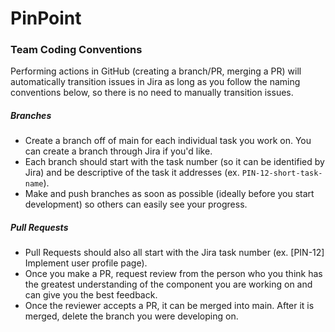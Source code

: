 # PinPoint

### Team Coding Conventions
Performing actions in GitHub (creating a branch/PR, merging a PR) will automatically transition issues in Jira as long as you follow the naming conventions below, so there is no need to manually transition issues.
##### Branches
* Create a branch off of main for each individual task you work on. You can create a branch through Jira if you'd like.
* Each branch should start with the task number (so it can be identified by Jira) and be descriptive of the task it addresses (ex. `PIN-12-short-task-name`).
* Make and push branches as soon as possible (ideally before you start development) so others can easily see your progress.
##### Pull Requests
* Pull Requests should also all start with the Jira task number (ex. [PIN-12] Implement user profile page).
* Once you make a PR, request review from the person who you think has the greatest understanding of the component you are working on and can give you the best feedback.
* Once the reviewer accepts a PR, it can be merged into main. After it is merged, delete the branch you were developing on.

